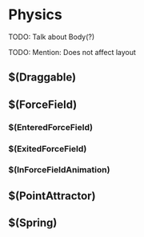 # Physics

TODO: Talk about Body(?)

TODO: Mention: Does not affect layout

## $(Draggable)

## $(ForceField)

### $(EnteredForceField)

### $(ExitedForceField)

### $(InForceFieldAnimation)

## $(PointAttractor)

## $(Spring)

